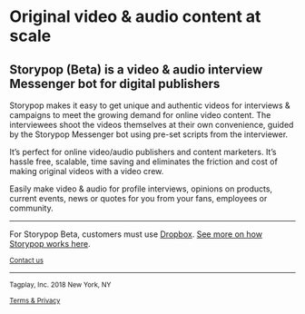 # Original video & audio content at scale

## Storypop (Beta) is a video & audio interview Messenger bot for digital publishers

Storypop makes it easy to get unique and authentic videos for interviews & campaigns to meet the growing demand for online video content. The interviewees shoot the videos themselves at their own convenience, guided by the Storypop Messenger bot using pre-set scripts from the interviewer.

It’s perfect for online video/audio publishers and content marketers. It’s hassle free, scalable, time saving and eliminates the friction and cost of making original videos with a video crew.

Easily make video & audio for profile interviews, opinions on products, current events, news or quotes for you from your fans, employees or community.

-----
For Storypop Beta, customers must use [Dropbox](https://dropbox.com). [See more on how Storypop works here](/faq).

<small>[Contact us](mailto:storypop@storypop.co)</small>

-----
<small>Tagplay, Inc. 2018
New York, NY</small>

<small>[Terms & Privacy](https://tagplay.co/terms)</small>
